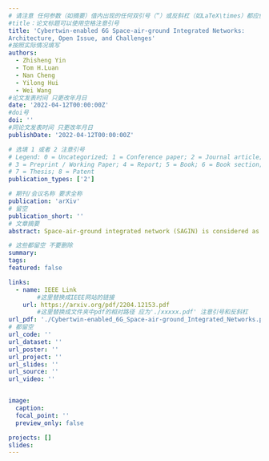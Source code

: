 ```yaml
---
# 请注意 任何参数（如摘要）值内出现的任何双引号（“）或反斜杠（如LaTeX\times）都应使用反斜杠（\）进行转义。例如，符号“和LaTeX text\times分别变为\”和\\times。有关详细信息，请参阅YAML或TOML文档。
#title：论文标题可以使用空格注意引号
title: 'Cybertwin-enabled 6G Space-air-ground Integrated Networks:
Architecture, Open Issue, and Challenges'
#按照实际情况填写
authors:
  - Zhisheng Yin
  - Tom H.Luan
  - Nan Cheng
  - Yilong Hui
  - Wei Wang
#论文发表时间 只更改年月日
date: '2022-04-12T00:00:00Z'
#doi号
doi: ''
#同论文发表时间 只更改年月日
publishDate: '2022-04-12T00:00:00Z'

# 选填 1 或者 2 注意引号
# Legend: 0 = Uncategorized; 1 = Conference paper; 2 = Journal article;
# 3 = Preprint / Working Paper; 4 = Report; 5 = Book; 6 = Book section;
# 7 = Thesis; 8 = Patent
publication_types: ['2']

# 期刊/会议名称 要求全称
publication: 'arXiv'
# 留空
publication_short: ''
# 文章摘要
abstract: Space-air-ground integrated network (SAGIN) is considered as a core requirement in emerging 6G networks, which integrates the terrestrial and non-terrestrial networks to reach the full network coverage and ubiquitous services. To envision the ubiquitous intelligence and the deep integration in 6G SAGIN, a paradigm of cybertwin-enabled 6G SAGIN is presented in this paper. Specifically, a cybertwin-enabled SAGIN architecture is first presented, where a novel five-dimension digital twin (DT) model is presented. Particularly, three categories of critical technologies are presented based on the cybertwin of SAGIN, i.e., cybertwinbased multi-source heterogeneous network integration, cybertwin-based integrated cloud-edge-end, and cybertwin-based integrated sensing-communication-computing. Besides, two open issues in the cybertwin-enabled SAGIN are studied, i.e., the networking decision and optimization and the cybertwin-enabled cross-layer privacy and security, where the challenges are discussed and the potential solutions are directed. In addition, a case study with federal learning is developed and open research issues are discussed.

# 这些都留空 不要删除
summary:  
tags:
featured: false

links:
  - name: IEEE Link
        #这里替换成IEEE网站的链接
    url: https://arxiv.org/pdf/2204.12153.pdf
        #这里替换成文件夹中pdf的相对路径 应为'./xxxxx.pdf' 注意引号和反斜杠
url_pdf: './Cybertwin-enabled_6G_Space-air-ground_Integrated_Networks.pdf'
# 都留空
url_code: ''
url_dataset: ''
url_poster: ''
url_project: ''
url_slides: ''
url_source: ''
url_video: ''


image:
  caption: 
  focal_point: ''
  preview_only: false

projects: []
slides:
---
```

